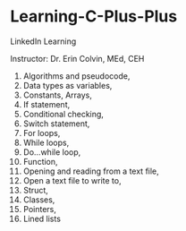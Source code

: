 # Learning-C-Plus-Plus

LinkedIn Learning

Instructor: Dr. Erin Colvin, MEd, CEH

1.	Algorithms and pseudocode, 
2.	Data types as variables, 
3.	Constants, Arrays, 
4.	If statement, 
5.	Conditional checking, 
6.	Switch statement, 
7.	For loops, 
8.	While loops, 
9.	Do…while loop, 
10.	Function, 
11.	Opening and reading from a text file, 
12.	Open a text file to write to, 
13.	Struct, 
14.	Classes, 
15.	Pointers, 
16.	Lined lists
